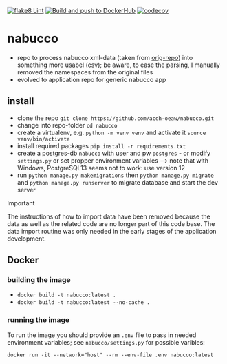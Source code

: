 [![flake8 Lint](https://github.com/acdh-oeaw/nabucco/actions/workflows/lint.yml/badge.svg)](https://github.com/acdh-oeaw/nabucco/actions/workflows/lint.yml) [![Build and push to DockerHub](https://github.com/acdh-oeaw/nabucco/actions/workflows/build.yml/badge.svg)](https://github.com/acdh-oeaw/nabucco/actions/workflows/build.yml)
[![codecov](https://codecov.io/gh/acdh-oeaw/nabucco/branch/master/graph/badge.svg?token=K3J7L8V6WB)](https://codecov.io/gh/acdh-oeaw/nabucco)

# nabucco
* repo to process nabucco xml-data (taken from [orig-repo](https://github.com/DigitalPasts/nabucco/tree/master/nabucco-xml)) into something more usabel (csv); be aware, to ease the parsing, I manually removed the namespaces from the original files
* evolved to application repo for generic nabucco app

## install

* clone the repo `git clone https://github.com/acdh-oeaw/nabucco.git`
* change into repo-folder `cd nabucco`
* create a virtualenv, e.g. `python -m venv venv` and activate it `source venv/bin/activate`
* install required packages `pip install -r requirements.txt`
* create a postgres-db `nabucco` with user and pw `postgres` - or modify `settings.py` or set propper environment variables
    --> note that with Windows, PostgreSQL13 seems not to work: use version 12
* run `python manage.py makemigrations` then `python manage.py migrate` and  `python manage.py runserver` to migrate database and start the dev server

> [!IMPORTANT]  
> The instructions of how to import data have been removed because the data as well as the related code are no longer part of this code base. The data import routine was only needed in the early stages of the application development.  

## Docker

### building the image

* `docker build -t nabucco:latest .`
* `docker build -t nabucco:latest --no-cache .`

### running the image

To run the image you should provide an `.env` file to pass in needed environment variables; see `nabucco/settings.py` for possible varibles:

`docker run -it --network="host" --rm --env-file .env nabucco:latest`